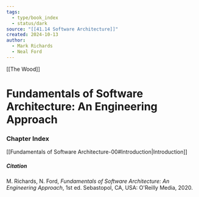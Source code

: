 ```yaml
---
tags:
  - type/book_index
  - status/dark
source: "[[41.14 Software Architecture]]"
created: 2024-10-13
author:
  - Mark Richards
  - Neal Ford
---
```

[[The Wood]]
# Fundamentals of Software Architecture: An Engineering Approach
### Chapter Index

[[Fundamentals of Software Architecture-00#Introduction|Introduction]]

##### Citation

M. Richards, N. Ford, *Fundamentals of Software Architecture: An Engineering Approach*, 1st ed. Sebastopol, CA, USA: O'Reilly Media, 2020.